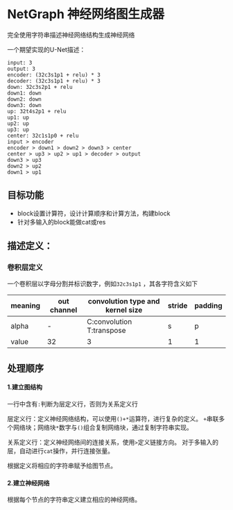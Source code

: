 # NetGraph 神经网络图生成器

完全使用字符串描述神经网络结构生成神经网络

一个期望实现的U-Net描述：
```
input: 3
output: 3
encoder: (32c3s1p1 + relu) * 3
decoder: (32c3s1p1 + relu) * 3
down: 32c3s2p1 + relu
down1: down
down2: down
down3: down
up: 32t4s2p1 + relu
up1: up
up2: up
up3: up
center: 32c1s1p0 + relu
input > encoder
encoder > down1 > down2 > down3 > center
center > up3 > up2 > up1 > decoder > output
down3 > up3
down2 > up2
down1 > up1
```

## 目标功能
+ block设置计算符，设计计算顺序和计算方法，构建block 
+ 针对多输入的block能做cat或res

## 描述定义：
### 卷积层定义
一个卷积层以字母分割并标识数字，例如`32c3s1p1` ，其各字符含义如下

meaning|out channel|convolution type and kernel size|stride|padding 
---|---|---|---|---
alpha|-|C:convolution T:transpose|s|p|
value|32|3|1|1|

## 处理顺序

#### 1.建立图结构

一行中含有`:`判断为层定义行，否则为关系定义行

层定义行：定义神经网络结构，可以使用`()+*`运算符，进行复杂的定义。
`+`串联多个网络块；网络块`*`数字与`()`组合复制网络块，通过复制字符串实现。

关系定义行：定义神经网络间的连接关系，使用`>`定义链接方向。
对于多输入的层，自动进行`cat`操作，并行连接张量。

根据定义将相应的字符串赋予给图节点。

#### 2.建立神经网络

根据每个节点的字符串定义建立相应的神经网络。
